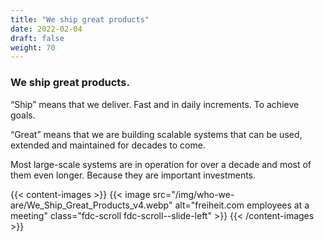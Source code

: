 ```yaml
---
title: "We ship great products"
date: 2022-02-04
draft: false
weight: 70
---
```


### We ship great products.

“Ship” means that we deliver. Fast and in daily increments. To achieve goals.

“Great” means that we are building scalable systems that can be used, extended and maintained for decades to come.

Most large-scale systems are in operation for over a decade and most of them even longer. Because they are important investments.

{{< content-images >}}
  {{< image src="/img/who-we-are/We_Ship_Great_Products_v4.webp" alt="freiheit.com employees at a meeting" class="fdc-scroll fdc-scroll--slide-left" >}}
{{< /content-images >}}
